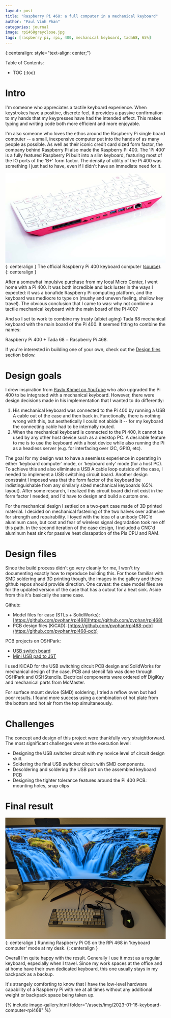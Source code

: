 ```yaml
---
layout: post
title: "Raspberry Pi 468: a full computer in a mechanical keyboard"
author: "Paul Vinh Phan"
categories: journal
image: rpi468greyclose.jpg
tags: [raspberry pi, rpi, 400, mechanical keyboard, tada68, 65%]
---
```


{:centeralign: style="text-align: center;"}

Table of Contents:
* TOC
{:toc}

# Intro
I'm someone who appreciates a tactile keyboard experience.
When keystrokes have a positive, discrete feel, it provides a passive confirmation to my hands that my keypresses have had the intended effect.
This makes typing and writing code both more efficient and more enjoyable.

I'm also someone who loves the ethos around the Raspberry Pi single board computer -- a small, inexpensive computer put into the hands of as many people as possible.
As well as their iconic credit card sized form factor, the company behind Raspberry Pi also made the Raspberry Pi 400.
The 'Pi 400' is a fully featured Raspberry Pi built into a slim keyboard, featuring most of the IO ports of the 'B+' form factor.
The density of utility of the Pi 400 was something I just had to have, even if I didn't have an immediate need for it.

![](assets/img/2023-01-16-keyboard-computer-rpi468/pi400.jpg)
{: centeralign }
The official Raspberry Pi 400 keyboard computer ([source](https://www.raspberrypi.com/products/raspberry-pi-400/)).
{: centeralign }

After a somewhat impulsive purchase from my local Micro Center, I went home with a Pi 400.
It was both incredible and lack luster in the ways I expected: it was a bonafide Raspberry Pi computing platform, and the keyboard was mediocre to type on (mushy and uneven feeling, shallow key travel).
The obvious conclusion that I came to was: why not combine a tactile mechanical keyboard with the main board of the Pi 400?

And so I set to work to combine my trusty (albiet aging) Tada 68 mechanical keyboard with the main board of the Pi 400.
It seemed fitting to combine the names:

Raspberry Pi 400 + Tada 68 = Raspberry Pi 468.

If you're interested in building one of your own, check out the [Design files](#design-files) section below.


# Design goals
I drew inspiration from [Pavlo Khmel on YouTube](https://www.youtube.com/watch?v=TTT5TCiPke4&pp=ygUkcmFzcGJlcnJ5IHBpIDQwMCBtZWNoYW5pY2FsIGtleWJvYXJk&ab_channel=PavloKhmel) who also upgraded the Pi 400 to be integrated with a mechanical keyboard.
However, there were design decisions made in his implementation that I wanted to do differently:
1. His mechanical keyboard was connected to the Pi 400 by running a USB A cable out of the case and then back in.
Functionally, there is nothing wrong with this, but aesthetically I could not abide it -- for my keyboard the connecting cable had to be internally routed.
2. When the mechanical keyboard is connected to the Pi 400, it cannot be used by any other host device such as a desktop PC.
A desirable feature to me is to use the keyboard with a host device while also running the Pi as a headless server (e.g. for interfacing over I2C, GPIO, etc).

The goal for my design was to have a seemless experience in operating in either 'keyboard computer' mode, or 'keyboard only' mode (for a host PC).
To achieve this and also eliminate a USB A cable loop outside of the case, I needed to implement a USB switching circuit board.
Another design constraint I imposed was that the form factor of the keyboard be indistinguishable from any similarly sized mechanical keyboards (65% layout).
After some research, I realized this circuit board did not exist in the form factor I needed, and I'd have to design and build a custom one.

For the mechanical design I settled on a two-part case made of 3D printed material.
I decided on mechanical fastening of the two halves over adhesive for strength and repairability.
I toyed with the idea of a unibody CNC'd aluminum case, but cost and fear of wireless signal degradation took me off this path.
In the second iteration of the case design, I included a CNC'd aluminum heat sink for passive heat dissapation of the Pis CPU and RAM.


# Design files

Since the build process didn't go very cleanly for me, I won't try documenting exactly how to reproduce building this.
For those familiar with SMD soldering and 3D printing though, the images in the gallery and these github repos should provide direction.
One caveat: the case model files are for the updated version of the case that has a cutout for a heat sink.
Aside from this it's basically the same case.

Github:
- Model files for case (STLs + SolidWorks): [https://github.com/pvphan/rpi468](https://github.com/pvphan/rpi468)
- PCB design files (KiCAD): [https://github.com/pvphan/rpi468-pcb](https://github.com/pvphan/rpi468-pcb)

PCB projects on OSHPark:
- [USB switch board](https://oshpark.com/shared_projects/PfGfJg1X)
- [Mini USB pad to JST](https://oshpark.com/shared_projects/LUSGZfi8)

I used KiCAD for the USB switching circuit PCB design and SolidWorks for mechanical design of the case.
PCB and stencil fab was done through OSHPark and OSHStencils.
Electrical components were ordered off DigiKey and mechanical parts from McMaster.

For surface mount device (SMD) soldering, I tried a reflow oven but had poor results.
I found more success using a combination of hot plate from the bottom and hot air from the top simultaneously.


# Challenges
The concept and design of this project were thankfully very straightforward.
The most significant challenges were at the execution level:
- Designing the USB switcher circuit with my novice level of circuit design skill.
- Soldering the final USB switcher circuit with SMD components.
- Desoldering and soldering the USB port on the assembled keyboard PCB
- Designing the tighter tolerance features around the Pi 400 PCB: mounting holes, snap clips


# Final result

![](assets/img/2023-01-16-keyboard-computer-rpi468/PXL_20220828_194531996.jpg)
{: centeralign }
Running Raspberry Pi OS on the RPi 468 in 'keyboard computer' mode at my desk.
{: centeralign }

Overall I'm quite happy with the result.
Generally I use it most as a regular keyboard, especially when I travel.
Since my work spaces at the office and at home have their own dedicated keyboard, this one usually stays in my backpack as a backup.

It's strangely comforting to know that I have the low-level hardware capability of a Raspberry Pi with me at all times without any additional weight or backpack space being taken up.

{% include image-gallery.html folder="/assets/img/2023-01-16-keyboard-computer-rpi468" %}
